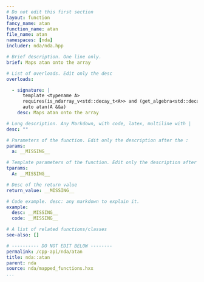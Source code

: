 ```yaml
---
# Do not edit this first section
layout: function
fancy_name: atan
function_name: atan
file_name: atan
namespaces: [nda]
includer: nda/nda.hpp

# Brief description. One line only.
brief: Maps atan onto the array

# List of overloads. Edit only the desc
overloads:

  - signature: |
      template <typename A>
      requires(is_ndarray_v<std::decay_t<A>> and (get_algebra<std::decay_t<A>> != 'M'))
      auto atan(A &&a)
    desc: Maps atan onto the array

# Long description. Any Markdown, with code, latex, multiline with |
desc: ""

# Parameters of the function. Edit only the description after the :
params:
  a: __MISSING__

# Template parameters of the function. Edit only the description after the :
tparams:
  A: __MISSING__

# Desc of the return value
return_value: __MISSING__

# Code example. desc: any markdown to explain it.
example:
  desc: __MISSING__
  code: __MISSING__

# A list of related functions/classes
see-also: []

# ---------- DO NOT EDIT BELOW --------
permalink: /cpp-api/nda/atan
title: nda::atan
parent: nda
source: nda/mapped_functions.hxx
...
```


